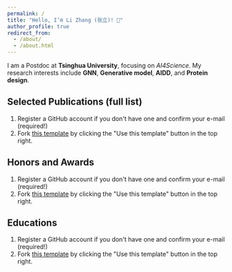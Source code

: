 ```yaml
---
permalink: /
title: "Hello, I’m Li Zhang (张立)! 👋"
author_profile: true
redirect_from: 
  - /about/
  - /about.html
---
```


I am a Postdoc at **Tsinghua University**, focusing on *AI4Science*. My research interests include **GNN**, **Generative model**, **AIDD**, and **Protein design**.

Selected Publications (full list) 
------
1. Register a GitHub account if you don't have one and confirm your e-mail (required!)
1. Fork [this template](https://github.com/academicpages/academicpages.github.io) by clicking the "Use this template" button in the top right.

Honors and Awards
------
1. Register a GitHub account if you don't have one and confirm your e-mail (required!)
1. Fork [this template](https://github.com/academicpages/academicpages.github.io) by clicking the "Use this template" button in the top right. 

Educations
------
1. Register a GitHub account if you don't have one and confirm your e-mail (required!)
1. Fork [this template](https://github.com/academicpages/academicpages.github.io) by clicking the "Use this template" button in the top right. 
